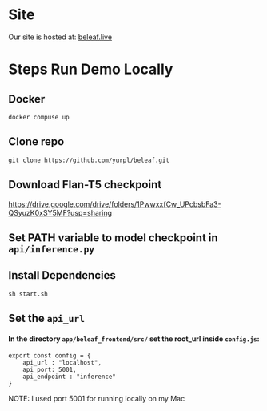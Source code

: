 # Site
Our site is hosted at: [beleaf.live](http://beleaf.live)
# Steps Run Demo Locally
## Docker
`docker compuse up`
## Clone repo
`git clone https://github.com/yurpl/beleaf.git`

## Download Flan-T5 checkpoint
https://drive.google.com/drive/folders/1PwwxxfCw_UPcbsbFa3-QSyuzK0xSY5MF?usp=sharing
## Set PATH variable to model checkpoint in `api/inference.py`

## Install Dependencies
`sh start.sh`

## Set the `api_url`
#### In the directory `app/beleaf_frontend/src/` set the root_url inside `config.js`:

```
export const config = {
    api_url : "localhost",
    api_port: 5001, 
    api_endpoint : "inference"
}
```

NOTE: I used port 5001 for running locally on my Mac
